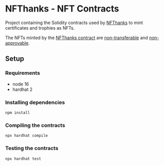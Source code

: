 # NFThanks - NFT Contracts

Project containing the Solidity contracts used by [NFThanks](http://www.nfthanks.com) to mint certificates and trophies as NFTs.

The NFTs minted by the [NFThanks contract](https://github.com/newtonbeck/nfthanks-nft-contracts/blob/main/contracts/NFThanks.sol) are [non-transferable](https://github.com/newtonbeck/nfthanks-nft-contracts/blob/main/test/NFThanks.test.ts#L42) and [non-approvable](https://github.com/newtonbeck/nfthanks-nft-contracts/blob/main/test/NFThanks.test.ts#L120).

## Setup

### Requirements

- node 16
- hardhat 2

### Installing dependencies

```
npm install
```

### Compiling the contracts

```
npx hardhat compile
```

### Testing the contracts

```
npx hardhat test
```

